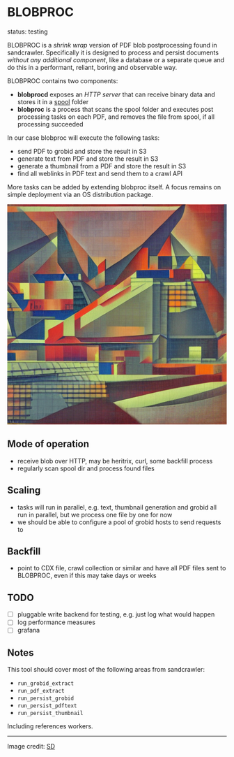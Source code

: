 # BLOBPROC

status: testing

BLOBPROC is a *shrink wrap* version of PDF blob postprocessing found in
sandcrawler. Specifically it is designed to process and persist documents
*without any additional component*, like a database or a separate queue and do
this in a performant, reliant, boring and observable way.

BLOBPROC contains two components:

* **blobprocd** exposes an *HTTP server* that can receive binary data and stores it in a [spool](https://refspecs.linuxfoundation.org/FHS_3.0/fhs/ch05s14.html) folder
* **blobproc** is a process that scans the spool folder and executes post processing tasks on each PDF, and removes the file from spool, if all processing succeeded

In our case blobproc will execute the following tasks:

* send PDF to grobid and store the result in S3
* generate text from PDF and store the result in S3
* generate a thumbnail from a PDF and store the result in S3
* find all weblinks in PDF text and send them to a crawl API

More tasks can be added by extending blobproc itself. A focus remains on simple
deployment via an OS distribution package.

![](static/00596.png)

## Mode of operation

* receive blob over HTTP, may be heritrix, curl, some backfill process
* regularly scan spool dir and process found files

## Scaling

* tasks will run in parallel, e.g. text, thumbnail generation and grobid all run in parallel, but we process one file by one for now
* we should be able to configure a pool of grobid hosts to send requests to

## Backfill

* point to CDX file, crawl collection or similar and have all PDF files sent to BLOBPROC, even if this may take days or weeks

## TODO

* [ ] pluggable write backend for testing, e.g. just log what would happen
* [ ] log performance measures
* [ ] grafana

## Notes

This tool should cover most of the following areas from sandcrawler:

* `run_grobid_extract`
* `run_pdf_extract`
* `run_persist_grobid`
* `run_persist_pdftext`
* `run_persist_thumbnail`

Including references workers.

----

Image credit: [SD](https://github.com/CompVis/stable-diffusion)
